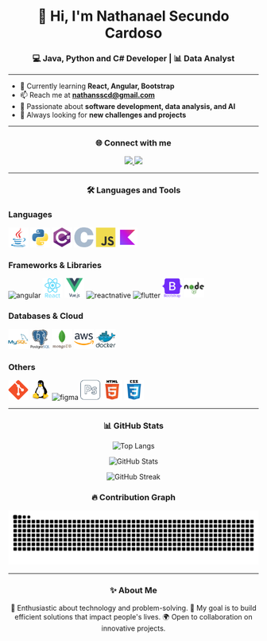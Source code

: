 <h1 align="center">👋 Hi, I'm Nathanael Secundo Cardoso</h1>
<h3 align="center">💻 Java, Python and C# Developer | 📊 Data Analyst</h3>

---

- 🌱 Currently learning **React, Angular, Bootstrap**
- 📫 Reach me at **nathansscd@gmail.com**
- 🚀 Passionate about **software development, data analysis, and AI**
- 🎯 Always looking for **new challenges and projects**

---

<h3 align="center">🌐 Connect with me</h3>
<p align="center">
  <a href="https://www.linkedin.com/in/nathanscd/" target="blank">
    <img src="https://img.shields.io/badge/LinkedIn-0A66C2?style=for-the-badge&logo=linkedin&logoColor=white"/>
  </a>
  <a href="mailto:nathansscd@gmail.com">
    <img src="https://img.shields.io/badge/Gmail-D14836?style=for-the-badge&logo=gmail&logoColor=white"/>
  </a>
</p>

---

<h3 align="center">🛠 Languages and Tools</h3>

### Languages
<p align="left">
  <img src="https://raw.githubusercontent.com/devicons/devicon/master/icons/java/java-original.svg" alt="java" width="40" height="40"/>
  <img src="https://raw.githubusercontent.com/devicons/devicon/master/icons/python/python-original.svg" alt="python" width="40" height="40"/>
  <img src="https://raw.githubusercontent.com/devicons/devicon/master/icons/csharp/csharp-original.svg" alt="csharp" width="40" height="40"/>
  <img src="https://raw.githubusercontent.com/devicons/devicon/master/icons/c/c-original.svg" alt="c" width="40" height="40"/>
  <img src="https://raw.githubusercontent.com/devicons/devicon/master/icons/javascript/javascript-original.svg" alt="javascript" width="40" height="40"/>
  <img src="https://raw.githubusercontent.com/devicons/devicon/master/icons/kotlin/kotlin-original.svg" alt="kotlin" width="40" height="40"/>
</p>

### Frameworks & Libraries
<p align="left">
  <img src="https://angular.io/assets/images/logos/angular/angular.svg" alt="angular" width="40" height="40"/>
  <img src="https://raw.githubusercontent.com/devicons/devicon/master/icons/react/react-original-wordmark.svg" alt="react" width="40" height="40"/>
  <img src="https://raw.githubusercontent.com/devicons/devicon/master/icons/vuejs/vuejs-original-wordmark.svg" alt="vuejs" width="40" height="40"/>
  <img src="https://reactnative.dev/img/header_logo.svg" alt="reactnative" width="40" height="40"/>
  <img src="https://www.vectorlogo.zone/logos/flutterio/flutterio-icon.svg" alt="flutter" width="40" height="40"/>
  <img src="https://raw.githubusercontent.com/devicons/devicon/master/icons/bootstrap/bootstrap-plain-wordmark.svg" alt="bootstrap" width="40" height="40"/>
  <img src="https://raw.githubusercontent.com/devicons/devicon/master/icons/nodejs/nodejs-original-wordmark.svg" alt="nodejs" width="40" height="40"/>
</p>

### Databases & Cloud
<p align="left">
  <img src="https://raw.githubusercontent.com/devicons/devicon/master/icons/mysql/mysql-original-wordmark.svg" alt="mysql" width="40" height="40"/>
  <img src="https://raw.githubusercontent.com/devicons/devicon/master/icons/postgresql/postgresql-original-wordmark.svg" alt="postgresql" width="40" height="40"/>
  <img src="https://raw.githubusercontent.com/devicons/devicon/master/icons/mongodb/mongodb-original-wordmark.svg" alt="mongodb" width="40" height="40"/>
  <img src="https://raw.githubusercontent.com/devicons/devicon/master/icons/amazonwebservices/amazonwebservices-original-wordmark.svg" alt="aws" width="40" height="40"/>
  <img src="https://raw.githubusercontent.com/devicons/devicon/master/icons/docker/docker-original-wordmark.svg" alt="docker" width="40" height="40"/>
</p>

### Others
<p align="left">
  <img src="https://raw.githubusercontent.com/devicons/devicon/master/icons/git/git-original.svg" alt="git" width="40" height="40"/>
  <img src="https://raw.githubusercontent.com/devicons/devicon/master/icons/linux/linux-original.svg" alt="linux" width="40" height="40"/>
  <img src="https://www.vectorlogo.zone/logos/figma/figma-icon.svg" alt="figma" width="40" height="40"/>
  <img src="https://raw.githubusercontent.com/devicons/devicon/master/icons/photoshop/photoshop-line.svg" alt="photoshop" width="40" height="40"/>
  <img src="https://raw.githubusercontent.com/devicons/devicon/master/icons/html5/html5-original-wordmark.svg" alt="html5" width="40" height="40"/>
  <img src="https://raw.githubusercontent.com/devicons/devicon/master/icons/css3/css3-original-wordmark.svg" alt="css3" width="40" height="40"/>
</p>

---

<h3 align="center">📊 GitHub Stats</h3>
<p align="center">
  <img src="https://github-readme-stats.vercel.app/api/top-langs?username=nathanscd&show_icons=true&locale=en&layout=compact&theme=dark" alt="Top Langs" />
</p>

<p align="center">
  <img src="https://github-readme-stats.vercel.app/api?username=nathanscd&show_icons=true&locale=en&theme=dark" alt="GitHub Stats" />
</p>

<p align="center">
  <img src="https://streak-stats.demolab.com?user=nathanscd&theme=dark" alt="GitHub Streak" />
</p>

<h3 align="center">🔥 Contribution Graph</h3>
<p align="center">
  <picture>
    <source media="(prefers-color-scheme: dark)" srcset="https://raw.githubusercontent.com/nathanscd/nathanscd/output/contributions-dark.svg">
    <source media="(prefers-color-scheme: light)" srcset="https://raw.githubusercontent.com/nathanscd/nathanscd/output/contributions.svg">
    <img alt="GitHub Contributions" src="https://raw.githubusercontent.com/nathanscd/nathanscd/output/contributions.svg">
  </picture>
</p>


---

<h3 align="center">✨ About Me</h3>
<p align="center">
  🚀 Enthusiastic about technology and problem-solving.  
  🎯 My goal is to build efficient solutions that impact people's lives.  
  🌍 Open to collaboration on innovative projects.  
</p>
